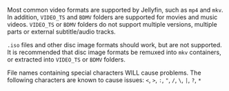<!-- markdownlint-disable MD041 -->

Most common video formats are supported by Jellyfin, such as `mp4` and `mkv`. In addition, `VIDEO_TS` and `BDMV` folders are supported for movies and music videos. `VIDEO_TS` or `BDMV` folders do not support multiple versions, multiple parts or external subtitle/audio tracks.

`.iso` files and other disc image formats should work, but are not supported. It is recommended that disc image formats be remuxed into `mkv` containers, or extracted into `VIDEO_TS` or `BDMV` folders.

File names containing special characters WILL cause problems. The following characters are known to cause issues: `<`, `>`, `:`, `"`, `/`, `\`, `|`, `?`, `*`
